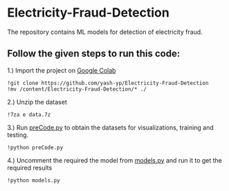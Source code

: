 # Electricity-Fraud-Detection

The repository contains ML models for detection of electricity fraud. 

## Follow the given steps to run this code:

1.) Import the project on [Google Colab](https://colab.research.google.com/)

```
!git clone https://github.com/yash-yp/Electricity-Fraud-Detection
!mv /content/Electricity-Fraud-Detection/* ./
```

2.) Unzip the dataset

```
!7za e data.7z
```

3.) Run [preCode.py](preCode.py) to obtain the datasets for visualizations, training and testing.

```
!python preCode.py
```

4.) Uncomment the required the model from [models.py](models.py) and run it to get the required results

```
!python models.py
```
